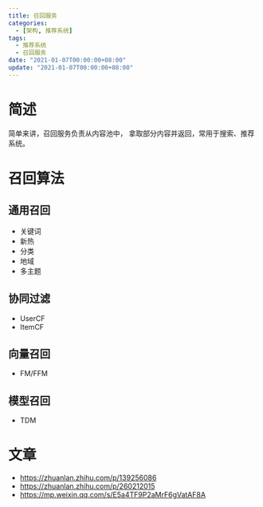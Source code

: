 ```yaml
---
title: 召回服务
categories: 
  - [架构, 推荐系统]
tags:
  - 推荐系统
  - 召回服务
date: "2021-01-07T00:00:00+08:00"
update: "2021-01-07T00:00:00+08:00"
---
```


# 简述

简单来讲，召回服务负责从内容池中， 拿取部分内容并返回，常用于搜索、推荐系统。

# 召回算法

## 通用召回

- 关键词
- 新热
- 分类
- 地域
- 多主题

## 协同过滤

- UserCF
- ItemCF

## 向量召回

- FM/FFM

## 模型召回

- TDM

# 文章

- https://zhuanlan.zhihu.com/p/139256086
- https://zhuanlan.zhihu.com/p/260212015
- https://mp.weixin.qq.com/s/E5a4TF9P2aMrF6gVatAF8A

